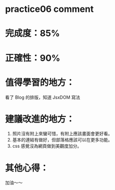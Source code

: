 # practice06 comment

# 完成度：85%

# 正確性：90%

# 值得學習的地方：

看了 Blog 的排版，知道 JsxDOM 寫法

# 建議改進的地方：

1. 照片沒有附上來蠻可惜，有附上應該畫面會更好看。
2. 基本的連結有做好，但部落格應該可以在更多功能。
3. css 感覺沒為網頁做到美觀度加分。

# 其他心得：

加油～～
